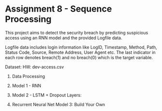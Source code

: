 # Assignment 8 - Sequence Processing

This project aims to detect the security breach by predicting suspicious access using an RNN model and the provided Logfile data.

Logfile data includes login information like LogID, Timestamp, Method, Path, Status Code, Source, Remote Address, User Agent etc. The last indicator in each row denotes breach(1) and no breach(0) which is the target variable.

Dataset: HW: dev-access.csv 

1. Data Processing
  
2. Model 1 - RNN
  
3. Model 2 - LSTM + Dropout Layers:

4. Recurrent Neural Net Model 3: Build Your Own
